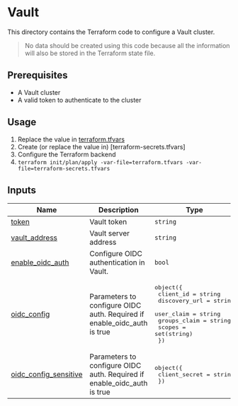 # Vault

This directory contains the Terraform code to configure a Vault cluster.

> No data should be created using this code because all the information will also be stored in the Terraform state file.

## Prerequisites

* A Vault cluster
* A valid token to authenticate to the cluster

## Usage

1. Replace the value in [terraform.tfvars](./terraform.tfvars)
1. Create (or replace the value in) [terraform-secrets.tfvars]
1. Configure the Terraform backend
1. `terraform init/plan/apply -var-file=terraform.tfvars -var-file=terraform-secrets.tfvars`

<!-- BEGIN_TF_DOCS -->
<!-- This section will be overridden by terraform-docs. Do not change it.-->
## Inputs

| Name | Description | Type | Default | Required |
|------|-------------|------|---------|:--------:|
| <a name="input_token"></a> [token](#input\_token) | Vault token | `string` | n/a | yes |
| <a name="input_vault_address"></a> [vault\_address](#input\_vault\_address) | Vault server address | `string` | n/a | yes |
| <a name="input_enable_oidc_auth"></a> [enable\_oidc\_auth](#input\_enable\_oidc\_auth) | Configure OIDC authentication in Vault. | `bool` | `false` | no |
| <a name="input_oidc_config"></a> [oidc\_config](#input\_oidc\_config) | Parameters to configure OIDC auth. Required if enable\_oidc\_auth is true | <pre>object({<br>    client_id = string<br>    discovery_url = string<br>    user_claim = string<br>    groups_claim = string<br>    scopes = set(string)<br>  })</pre> | `null` | no |
| <a name="input_oidc_config_sensitive"></a> [oidc\_config\_sensitive](#input\_oidc\_config\_sensitive) | Parameters to configure OIDC auth. Required if enable\_oidc\_auth is true | <pre>object({<br>    client_secret = string<br>  })</pre> | `null` | no |
<!-- END_TF_DOCS -->